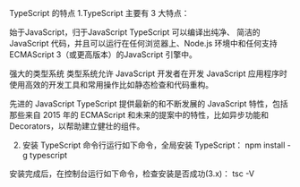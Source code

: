 TypeScript 的特点
1.TypeScript 主要有 3 大特点：

始于JavaScript，归于JavaScript
TypeScript 可以编译出纯净、 简洁的 JavaScript 代码，并且可以运行在任何浏览器上、Node.js 环境中和任何支持 ECMAScript 3（或更高版本）的JavaScript 引擎中。

强大的类型系统
类型系统允许 JavaScript 开发者在开发 JavaScript 应用程序时使用高效的开发工具和常用操作比如静态检查和代码重构。

先进的 JavaScript
TypeScript 提供最新的和不断发展的 JavaScript 特性，包括那些来自 2015 年的 ECMAScript 和未来的提案中的特性，比如异步功能和 Decorators，以帮助建立健壮的组件。

2. 安装 TypeScript
命令行运行如下命令，全局安装 TypeScript：
npm install -g typescript

安装完成后，在控制台运行如下命令，检查安装是否成功(3.x)：
tsc -V 
